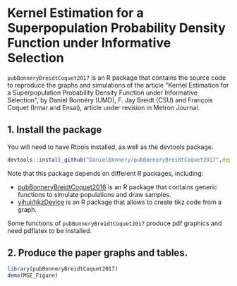 # Kernel Estimation for a Superpopulation Probability Density Function under Informative Selection
`pubBonneryBreidtCoquet2017` is an R package that contains the source code to reproduce the graphs and simulations of the article
"Kernel Estimation for a Superpopulation Probability Density Function under Informative Selection", by 
Daniel Bonnéry (UMD),  F. Jay Breidt (CSU) and  François Coquet (Irmar and Ensai), article under revision in Metron Journal.

## 1. Install the package
You will need to have Rtools installed, as well as the devtools package.


```r
devtools::install_github("DanielBonnery/pubBonneryBreidtCoquet2017",dependencies=TRUE)
```

Note that this package depends on different R packages, including:
* [pubBonneryBreidtCoquet2016](https://github.com/DanielBonnery/pubBonneryBreidtCoquet2016) is an R package that contains generic functions to simulate populations and draw samples.
* [yihui/tikzDevice](https://github.com/yihui/tikzDevice) is an R package that allows to create tikz code from a graph.

Some functions of `pubBonneryBreidtCoquet2017` produce pdf graphics and need pdflatex to be installed.

## 2. Produce the paper graphs and tables.



```r
library(pubBonneryBreidtCoquet2017)
demo(MSE_Figure)
```


















